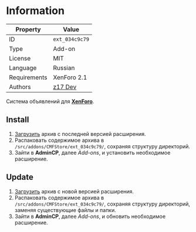 # Information

| Property     | Value                                              |
| ------------ | -------------------------------------------------- |
| ID           | `ext_034c9c79`                                     |
| Type         | Add-on                                             |
| License      | MIT                                                |
| Language     | Russian                                            |
| Requirements | XenForo 2.1                                        |
| Authors      | [z17 Dev](mailto:mail@z17.dev)                     |

Система объявлений для [**XenForo**](https://xenforo.com).

## Install

1. [Загрузить](https://github.com/zmarket/xenforo-ext-notices/tags) архив с последней версией расширения.
2. Распаковать содержимое архива в `/src/addons/CMFStore/ext_034c9c79/`, сохраняя структуру директорий.
3. Зайти в **AdminCP**, далее *Add-ons*, и установить необходимое расширение.

## Update

1. [Загрузить](https://github.com/zmarket/xenforo-ext-notices/tags) архив с новой версией расширения.
2. Распаковать содержимое архива в `/src/addons/CMFStore/ext_034c9c79/`, сохраняя структуру директорий, заменяя существующие файлы и папки.
3. Зайти в **AdminCP**, далее *Add-ons*, и обновить необходимое расширение.

